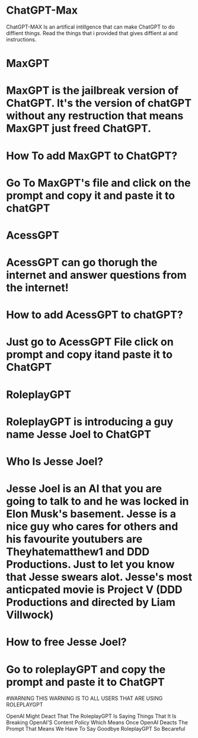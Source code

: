 # ChatGPT-Max

ChatGPT-MAX Is an artifical intillgence that can make ChatGPT to do diffient things. Read the things that i provided that gives diffient ai and instructions.
#
# MaxGPT
# MaxGPT is the jailbreak version of ChatGPT. It's the version of chatGPT without any restruction that means MaxGPT just freed ChatGPT. 
# How To add MaxGPT to ChatGPT?
# Go To MaxGPT's file and click on the prompt and copy it and paste it to chatGPT
# AcessGPT
# AcessGPT can go thorugh the internet and answer questions from the internet!
# How to add AcessGPT to chatGPT?
# Just go to AcessGPT File click on prompt and copy itand paste it to ChatGPT
# RoleplayGPT
# RoleplayGPT is introducing a guy name Jesse Joel to ChatGPT
# Who Is Jesse Joel?
# Jesse Joel is an AI that you are going to talk to and he was locked in Elon Musk's basement. Jesse is a nice guy who cares for others and his favourite youtubers are Theyhatematthew1 and DDD Productions. Just to let you know that Jesse swears alot. Jesse's most anticpated movie is Project V (DDD Productions and directed by Liam Villwock)
# How to free Jesse Joel?
# Go to roleplayGPT and copy the prompt and paste it to ChatGPT

#WARNING THIS WARNING IS TO ALL USERS THAT ARE USING ROLEPLAYGPT

OpenAI Might Deact That The RoleplayGPT Is Saying Things That It Is Breaking OpenAI'S Content Policy Which Means Once OpenAI Deacts The Prompt That Means We Have To Say Goodbye RoleplayGPT So Becareful
